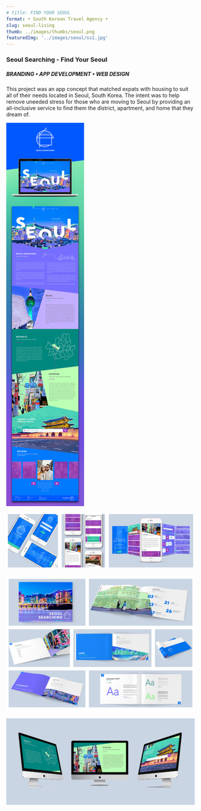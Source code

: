 ```yaml
---
# title: FIND YOUR SEOUL   
format: • South Korean Travel Agency •
slug: seoul-living
thumb: ../images/thumbs/seoul.png
featuredImg: '../images/seoul/ss1.jpg'
---
```

### Seoul Searching - Find Your Seoul
##### BRANDING • APP DEVELOPMENT • WEB DESIGN

This project was an app concept that matched expats with housing to suit all of their needs located in Seoul, South Korea. The intent was to help remove uneeded stress for those who are moving to Seoul by providing an all-inclusive service to find them the district, apartment, and home that they dream of.


![Click to Enlarge :D](../images/seoul/ss5.jpg)

![Click to Enlarge :D](../images/seoul/ss2.jpg)

![Click to Enlarge :D](../images/seoul/ss3.jpg)

![Click to Enlarge :D](../images/seoul/ss4.jpg)